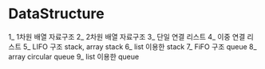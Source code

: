 # DataStructure

1_  1차원 배열 자료구조
2_  2차원 배열 자료구조
3_  단일 연결 리스트
4_  이중 연결 리스트
5_  LIFO 구조 stack, array stack
6_  list 이용한 stack
7_  FiFO 구조 queue
8_  array circular queue
9_  list 이용한 queue
